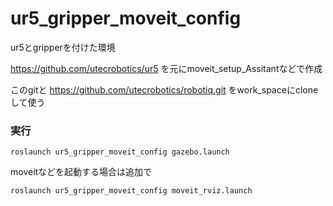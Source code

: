 # ur5_gripper_moveit_config

ur5とgripperを付けた環境

https://github.com/utecrobotics/ur5
を元にmoveit_setup_Assitantなどで作成

このgitと
https://github.com/utecrobotics/robotiq.git
をwork_spaceにcloneして使う


### 実行
```
roslaunch ur5_gripper_moveit_config gazebo.launch
```
moveitなどを起動する場合は追加で
```
roslaunch ur5_gripper_moveit_config moveit_rviz.launch
```
